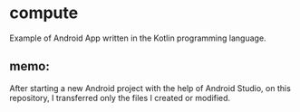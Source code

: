 # compute
Example of Android App written in the Kotlin programming language.

## memo:
After starting a new Android project with the help of Android Studio, on this repository, I transferred only the files I created or modified.
